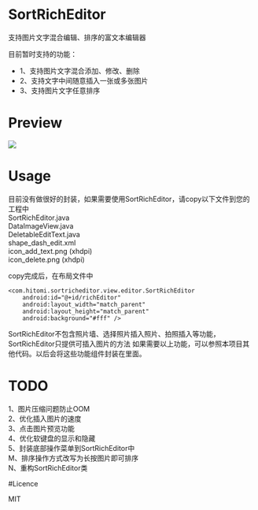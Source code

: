 # SortRichEditor

支持图片文字混合编辑、排序的富文本编辑器

目前暂时支持的功能：

 * 1、支持图片文字混合添加、修改、删除
 * 2、支持文字中间随意插入一张或多张图片
 * 3、支持图片文字任意排序


# Preview

<img src="preview/SortRichEditor.gif"/>


# Usage

目前没有做很好的封装，如果需要使用SortRichEditor，请copy以下文件到您的工程中 <br/>
SortRichEditor.java <br/>
DataImageView.java <br/>
DeletableEditText.java <br/>
shape_dash_edit.xml <br/>
icon_add_text.png (xhdpi) <br/>
icon_delete.png (xhdpi) <br/>

copy完成后，在布局文件中

    <com.hitomi.sortricheditor.view.editor.SortRichEditor
        android:id="@+id/richEditor"
        android:layout_width="match_parent"
        android:layout_height="match_parent"
        android:background="#fff" />

SortRichEditor不包含照片墙、选择照片插入照片、拍照插入等功能，SortRichEditor只提供可插入图片的方法
如果需要以上功能，可以参照本项目其他代码。以后会将这些功能组件封装在里面。


# TODO

1、图片压缩问题防止OOM <br/>
2、优化插入图片的速度 <br/>
3、点击图片预览功能 <br/>
4、优化软键盘的显示和隐藏 <br/>
5、<font class="textDecoration:lineThrough">封装底部操作菜单到SortRichEditor中<br/></font>
M、排序操作方式改写为长按图片即可排序 <br/>
N、重构SortRichEditor类 <br/>


#Licence

MIT
